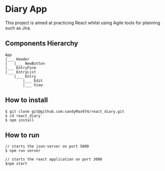# Diary App

This project is aimed at practicing React whilst using Agile tools for planning such as Jira.

## Components Hierarchy
```
App
|___ Header
|   |___ NewButton
|___ EntryForm
|___ EntryList
    |___ Entry
        |___ Edit
        |___ View
```

## How to install
```
$ git clone git@github.com:sandyMax974/react_diary.git
$ cd react_diary
$ npm install
```
## How to run
```
// starts the json-server on port 5000
$ npm run server 

// starts the react application on port 3000
$npm start
```
